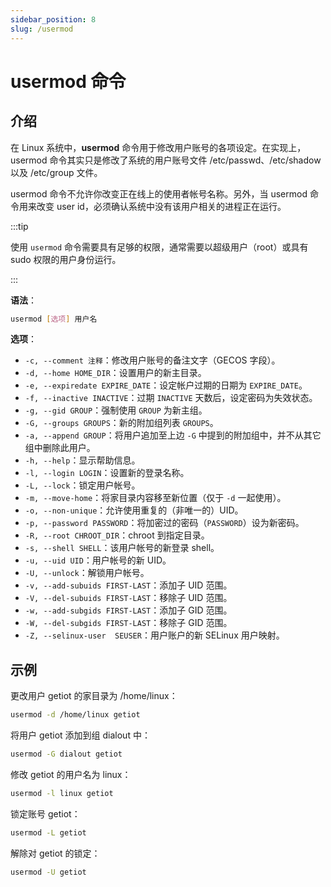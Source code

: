```yaml
---
sidebar_position: 8
slug: /usermod
---
```


# usermod 命令



## 介绍

在 Linux 系统中，**usermod** 命令用于修改用户账号的各项设定。在实现上，usermod 命令其实只是修改了系统的用户账号文件 /etc/passwd、/etc/shadow 以及 /etc/group 文件。

usermod 命令不允许你改变正在线上的使用者帐号名称。另外，当 usermod 命令用来改变 user id，必须确认系统中没有该用户相关的进程正在运行。

:::tip

使用 `usermod` 命令需要具有足够的权限，通常需要以超级用户（root）或具有 sudo 权限的用户身份运行。

:::

**语法**：

```bash
usermod [选项] 用户名
```

**选项**：

- `-c, --comment 注释`：修改用户账号的备注文字（GECOS 字段）。
- `-d, --home HOME_DIR`：设置用户的新主目录。
- `-e, --expiredate EXPIRE_DATE`：设定帐户过期的日期为 `EXPIRE_DATE`。
- `-f, --inactive INACTIVE`：过期 `INACTIVE` 天数后，设定密码为失效状态。
- `-g, --gid GROUP`：强制使用 `GROUP` 为新主组。
- `-G, --groups GROUPS`：新的附加组列表 `GROUPS`。
- `-a, --append GROUP`：将用户追加至上边 `-G` 中提到的附加组中，并不从其它组中删除此用户。
- `-h, --help`：显示帮助信息。
- `-l, --login LOGIN`：设置新的登录名称。
- `-L, --lock`：锁定用户帐号。
- `-m, --move-home`：将家目录内容移至新位置（仅于 `-d` 一起使用）。
- `-o, --non-unique`：允许使用重复的（非唯一的）UID。
- `-p, --password PASSWORD`：将加密过的密码（`PASSWORD`）设为新密码。
- `-R, --root CHROOT_DIR`：chroot 到指定目录。
- `-s, --shell SHELL`：该用户帐号的新登录 shell。
- `-u, --uid UID`：用户帐号的新 UID。
- `-U, --unlock`：解锁用户帐号。
- `-v, --add-subuids FIRST-LAST`：添加子 UID 范围。
- `-V, --del-subuids FIRST-LAST`：移除子 UID 范围。
- `-w, --add-subgids FIRST-LAST`：添加子 GID 范围。
- `-W, --del-subgids FIRST-LAST`：移除子 GID 范围。
- `-Z, --selinux-user  SEUSER`：用户账户的新 SELinux 用户映射。



## 示例

更改用户 getiot 的家目录为 /home/linux：

```bash
usermod -d /home/linux getiot
```

将用户 getiot 添加到组 dialout 中：

```bash
usermod -G dialout getiot
```

修改 getiot 的用户名为 linux：

```bash
usermod -l linux getiot
```

锁定账号 getiot：

```bash
usermod -L getiot
```

解除对 getiot 的锁定：

```bash
usermod -U getiot
```

